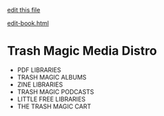[edit this file](edit-markdown-file.php?filename=trash-magic-media-distro.md)

[edit-book.html](edit-book.html)

# Trash Magic Media Distro

 - PDF LIBRARIES
 - TRASH MAGIC ALBUMS
 - ZINE LIBRARIES
 - TRASH MAGIC PODCASTS
 - LITTLE FREE LIBRARIES
 - THE TRASH MAGIC CART
 
